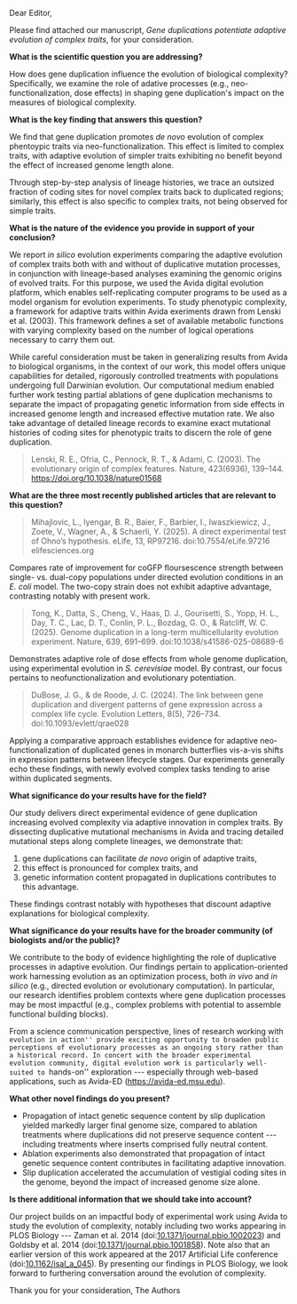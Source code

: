 Dear Editor,

Please find attached our manuscript, *Gene duplications potentiate adaptive evolution of complex traits*, for your consideration.

**What is the scientific question you are addressing?**

How does gene duplication influence the evolution of biological complexity?
Specifically, we examine the role of adative processes (e.g., neo-functionalization, dose effects) in shaping gene duplication's impact on the measures of biological complexity.

**What is the key finding that answers this question?**

We find that gene duplication promotes *de novo* evolution of complex phentoypic traits via neo-functionalization.
This effect is limited to complex traits, with adaptive evolution of simpler traits exhibiting no benefit beyond the effect of increased genome length alone.
<!-- We find the adaptive benefit of gene duplication to be strongest in enabling adaptive evolution of complex, rather than simple, traits. -->
Through step-by-step analysis of lineage histories, we trace an outsized fraction of coding sites for novel complex traits back to duplicated regions; similarly, this effect is also specific to complex traits, not being observed for simple traits.

**What is the nature of the evidence you provide in support of your conclusion?**

We report *in silico* evolution experiments comparing the adaptive evolution of complex traits both with and without of duplicative mutation processes, in conjunction with lineage-based analyses examining the genomic origins of evolved traits.
For this purpose, we used the Avida digital evolution platform, which enables self-replicating computer programs to be used as a model organism for evolution experiments.
To study phenotypic complexity, a framework for adaptive traits within Avida exeriments drawn from Lenski et al. (2003).
This framework defines a set of available metabolic functions with varying complexity based on the number of logical operations necessary to carry them out.

While careful consideration must be taken in generalizing results from Avida to biological organisms, in the context of our work, this model offers unique capabilities for detailed, rigorously controlled treatments with populations undergoing full Darwinian evolution.
Our computational medium enabled further work testing partial ablations of gene duplication mechanisms to separate the impact of propagating genetic information from side effects in increased genome length and increased effective mutation rate.
We also take advantage of detailed lineage records to examine exact mutational histories of coding sites for phenotypic traits to discern the role of gene duplication.

> Lenski, R. E., Ofria, C., Pennock, R. T., & Adami, C. (2003). The evolutionary origin of complex features. Nature, 423(6936), 139–144. https://doi.org/10.1038/nature01568

**What are the three most recently published articles that are relevant to this question?**

> Mihajlovic, L., Iyengar, B. R., Baier, F., Barbier, I., Iwaszkiewicz, J., Zoete, V., Wagner, A., & Schaerli, Y. (2025). A direct experimental test of Ohno’s hypothesis. eLife, 13, RP97216. doi:10.7554/eLife.97216
elifesciences.org

Compares rate of improvement for coGFP floursescence strength between single- vs. dual-copy populations under directed evolution conditions in an *E. coli* model.
The two-copy strain does not exhibit adaptive advantage, contrasting notably with present work.

> Tong, K., Datta, S., Cheng, V., Haas, D. J., Gourisetti, S., Yopp, H. L., Day, T. C., Lac, D. T., Conlin, P. L., Bozdag, G. O., & Ratcliff, W. C. (2025). Genome duplication in a long-term multicellularity evolution experiment. Nature, 639, 691–699. doi:10.1038/s41586-025-08689-6

Demonstrates adaptive role of dose effects from whole genome duplication, using experimental evolution in *S. cerevisiae* model.
By contrast, our focus pertains to neofunctionalization and evolutionary potentiation.

> DuBose, J. G., & de Roode, J. C. (2024). The link between gene duplication and divergent patterns of gene expression across a complex life cycle. Evolution Letters, 8(5), 726–734. doi:10.1093/evlett/qrae028

Applying a comparative approach establishes evidence for adaptive neo-functionalization of duplicated genes in monarch butterflies vis-a-vis shifts in expression patterns between lifecycle stages.
Our experiments generally echo these findings, with newly evolved complex tasks tending to arise within duplicated segments.

**What significance do your results have for the field?**

Our study delivers direct experimental evidence of gene duplication increasing evolved complexity via adaptive innovation in complex traits.
By dissecting duplicative mutational mechanisms in Avida and tracing detailed mutational steps along complete lineages, we demonstrate that:
1. gene duplications can facilitate *de novo* origin of adaptive traits,
2. this effect is pronounced for complex traits, and
3. genetic information content propagated in duplications contributes to this advantage.

These findings contrast notably with hypotheses that discount adaptive explanations for biological complexity.
<!-- As such, this work provides a cornerstone complementary to comparative approaches in natural history. -->

**What significance do your results have for the broader community (of biologists and/or the public)?**

We contribute to the body of evidence highlighting the role of duplicative processes in adaptive evolution.
Our findings pertain to application-oriented work harnessing evolution as an optimization process, both *in vivo* and *in silico* (e.g., directed evolution or evolutionary computation).
In particular, our research identifies problem contexts where gene duplication processes may be most impactful (e.g., complex problems with potential to assemble functional building blocks).

From a science communication perspective, lines of research working with ``evolution in action'' provide exciting opportunity to broaden public perceptions of evolutionary processes as an ongoing story rather than a historical record.
In concert with the broader experimental evolution community, digital evolution work is particularly well-suited to ``hands-on'' exploration --- especially through web-based applications, such as Avida-ED (<https://avida-ed.msu.edu>).

**What other novel findings do you present?**

- Propagation of intact genetic sequence content by slip duplication yielded markedly larger final genome size, compared to ablation treatments where duplications did not preserve sequence content --- including treatments where inserts comprised fully neutral content.
- Ablation experiments also demonstrated that propagation of intact genetic sequence content contributes in facilitating adaptive innovation.
- Slip duplication accelerated the accumulation of vestigial coding sites in the genome, beyond the impact of increased genome size alone.

**Is there additional information that we should take into account?**

Our project builds on an impactful body of experimental work using Avida to study the evolution of complexity, notably including two works appearing in PLOS Biology --- Zaman et al. 2014 (doi:[10.1371/journal.pbio.1002023](https://doi.org/10.1371/journal.pbio.1002023)) and Goldsby et al. 2014 (doi:[10.1371/journal.pbio.1001858](https://doi.org/10.1371/journal.pbio.1001858)).
Note also that an earlier version of this work appeared at the 2017 Artificial Life conference (doi:[10.1162/isal_a_045](https://doi.org/10.1162/isal_a_045)).
By presenting our findings in PLOS Biology, we look forward to furthering conversation around the evolution of complexity.

Thank you for your consideration,
The Authors
